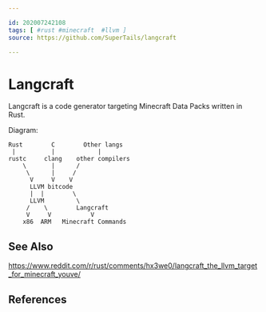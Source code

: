 ```yaml
---

id: 202007242108
tags: [ #rust #minecraft  #llvm ]
source: https://github.com/SuperTails/langcraft

---
```


# Langcraft
Langcraft is a code generator targeting Minecraft Data Packs written in Rust.

Diagram:

    Rust        C        Other langs  
     |          |            |  
    rustc     clang    other compilers
        \       |      /
         \      |     /
          V     V    V  
          LLVM bitcode
          |  |        \
          LLVM         \
         /    \        Langcraft
         V     V           V  
        x86  ARM   Minecraft Commands

## See Also
https://www.reddit.com/r/rust/comments/hx3we0/langcraft_the_llvm_target_for_minecraft_youve/

## References

